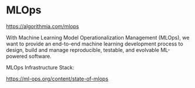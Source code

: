 # MLOps


https://algorithmia.com/mlops

With Machine Learning Model Operationalization Management (MLOps), we want to provide an end-to-end machine learning development process to design, build and manage reproducible, testable, and evolvable ML-powered software.


MLOps Infrastructure Stack:

https://ml-ops.org/content/state-of-mlops
